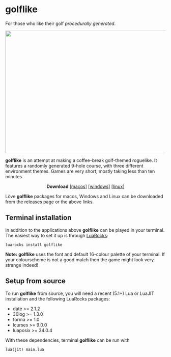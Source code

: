 # golflike
For those who like their golf *procedurally generated*.

<p align="center">
  <img width="693" height="385" src="https://i.imgur.com/NdFAb6E.gif">
</p>

**golflike** is an attempt at making a coffee-break golf-themed roguelike. It
features a randomly generated 9-hole course, with three different environment
themes. Games are very short, mostly taking less than ten minutes.

<p align="center">
<b>Download</b>
<a href="https://github.com/nhartland/golflike/releases/download/v1.0/golflike_macos.zip">[macos]</a>
<a href="https://github.com/nhartland/golflike/releases/download/v1.0/golflike_win32.zip">[windows]</a>
<a href="https://github.com/nhartland/golflike/releases/download/v1.0/golflike.love">[linux]</a>
</p>

Löve **golflike** packages for macos, Windows and Linux can be downloaded from the releases page or the above links.

Terminal installation
---------------------

In addition to the applications above **golflike** can be played in your terminal. The easiest way to set it up is through [LuaRocks](https://luarocks.org/):
```shell
luarocks install golflike
```
**Note:** **golflike** uses the font and default 16-colour palette of your terminal. If your colourscheme is not a good match then the game might look very strange indeed!

Setup from source
-----------------

To run **golflike** from source, you will need a recent (5.1+) Lua or LuaJIT installation and the following LuaRocks packages:

 - date >= 2.1.2
 - 30log >= 1.3.0
 - forma >= 1.0
 - lcurses >= 9.0.0
 - luaposix >= 34.0.4

With these dependencies, terminal **golflike** can be run with
```shell 
lua(jit) main.lua
```

